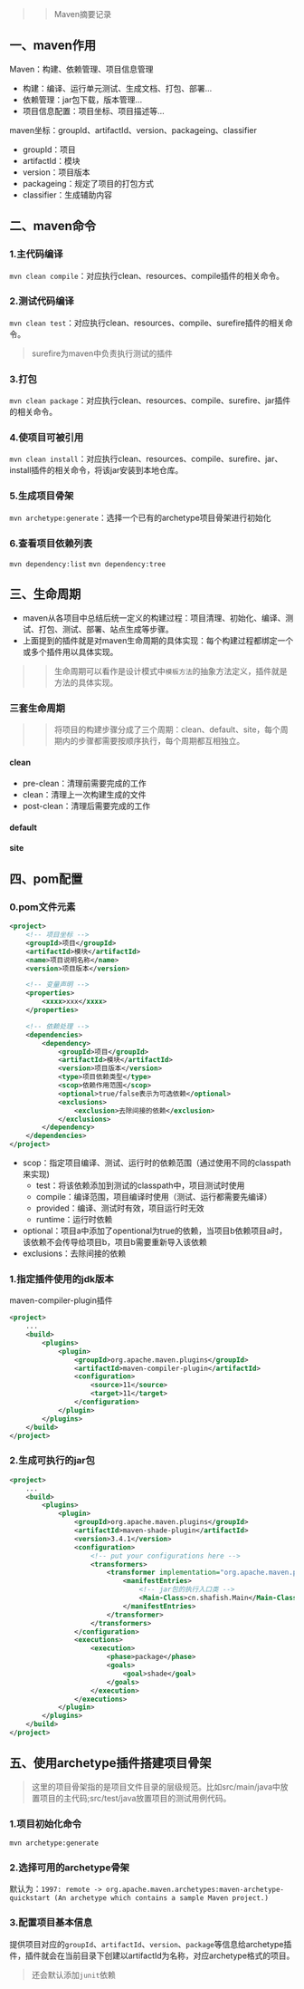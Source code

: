 >> Maven摘要记录

## 一、maven作用

Maven：构建、依赖管理、项目信息管理
- 构建：编译、运行单元测试、生成文档、打包、部署...
- 依赖管理：jar包下载，版本管理...
- 项目信息配置：项目坐标、项目描述等...

maven坐标：groupId、artifactId、version、packageing、classifier
- groupId：项目
- artifactId：模块
- version：项目版本
- packageing：规定了项目的打包方式
- classifier：生成辅助内容

## 二、maven命令
### 1.主代码编译
`mvn clean compile`：对应执行clean、resources、compile插件的相关命令。

### 2.测试代码编译
`mvn clean test`：对应执行clean、resources、compile、surefire插件的相关命令。

> surefire为maven中负责执行测试的插件

### 3.打包
`mvn clean package`：对应执行clean、resources、compile、surefire、jar插件的相关命令。

### 4.使项目可被引用
`mvn clean install`：对应执行clean、resources、compile、surefire、jar、install插件的相关命令，将该jar安装到本地仓库。

### 5.生成项目骨架
`mvn archetype:generate`：选择一个已有的archetype项目骨架进行初始化

### 6.查看项目依赖列表
`mvn dependency:list`
`mvn dependency:tree`

## 三、生命周期
- maven从各项目中总结后统一定义的构建过程：项目清理、初始化、编译、测试、打包、测试、部署、站点生成等步骤。
- 上面提到的插件就是对maven生命周期的具体实现：每个构建过程都绑定一个或多个插件用以具体实现。

>> 生命周期可以看作是设计模式中`模板方法`的抽象方法定义，插件就是方法的具体实现。

### 三套生命周期
>> 将项目的构建步骤分成了三个周期：clean、default、site，每个周期内的步骤都需要按顺序执行，每个周期都互相独立。

#### clean
- pre-clean：清理前需要完成的工作
- clean：清理上一次构建生成的文件
- post-clean：清理后需要完成的工作

#### default
#### site

## 四、pom配置
### 0.pom文件元素
``` xml
<project>
    <!-- 项目坐标 -->
    <groupId>项目</groupId>
    <artifactId>模块</artifactId>
    <name>项目说明名称</name>
    <version>项目版本</version>

    <!-- 变量声明 -->
    <properties>
        <xxxx>xxx</xxxx>
    </properties>

    <!-- 依赖处理 -->
    <dependencies>
        <dependency>
            <groupId>项目</groupId>
            <artifactId>模块</artifactId>
            <version>项目版本</version>
            <type>项目依赖类型</type>
            <scop>依赖作用范围</scop>
            <optional>true/false表示为可选依赖</optional>
            <exclusions>
                <exclusion>去除间接的依赖</exclusion>
            </exclusions>
        </dependency>
    </dependencies>
</project>
```

- scop：指定项目编译、测试、运行时的依赖范围（通过使用不同的classpath来实现)
    - test：将该依赖添加到测试的classpath中，项目测试时使用
    - compile：编译范围，项目编译时使用（测试、运行都需要先编译）
    - provided：编译、测试时有效，项目运行时无效
    - runtime：运行时依赖
- optional：项目a中添加了opentional为true的依赖，当项目b依赖项目a时，该依赖不会传导给项目b，项目b需要重新导入该依赖
- exclusions：去除间接的依赖


### 1.指定插件使用的jdk版本
maven-compiler-plugin插件

``` xml
<project>
    ...
    <build>
        <plugins>
            <plugin>
                <groupId>org.apache.maven.plugins</groupId>
                <artifactId>maven-compiler-plugin</artifactId>
                <configuration>
                    <source>11</source>
                    <target>11</target>
                </configuration>
            </plugin>
        </plugins>
    </build>
</project>    
```

### 2.生成可执行的jar包

``` xml
<project>
    ...
    <build>
        <plugins>
            <plugin>
                <groupId>org.apache.maven.plugins</groupId>
                <artifactId>maven-shade-plugin</artifactId>
                <version>3.4.1</version>
                <configuration>
                    <!-- put your configurations here -->
                    <transformers>
                        <transformer implementation="org.apache.maven.plugins.shade.resource.ManifestResourceTransformer">
                            <manifestEntries>
                                <!-- jar包的执行入口类 -->
                                <Main-Class>cn.shafish.Main</Main-Class>
                            </manifestEntries>
                        </transformer>
                    </transformers>
                </configuration>
                <executions>
                    <execution>
                        <phase>package</phase>
                        <goals>
                            <goal>shade</goal>
                        </goals>
                    </execution>
                </executions>
            </plugin>
        </plugins>
    </build>
</project>
```

## 五、使用archetype插件搭建项目骨架
> 这里的项目骨架指的是项目文件目录的层级规范。比如src/main/java中放置项目的主代码;src/test/java放置项目的测试用例代码。

### 1.项目初始化命令
`mvn archetype:generate`

### 2.选择可用的archetype骨架
默认为：`1997: remote -> org.apache.maven.archetypes:maven-archetype-quickstart (An archetype which contains a sample Maven project.)`

### 3.配置项目基本信息
提供项目对应的`groupId`、`artifactId`、`version`、`package`等信息给archetype插件，插件就会在当前目录下创建以artifactId为名称，对应archetype格式的项目。

> 还会默认添加`junit`依赖